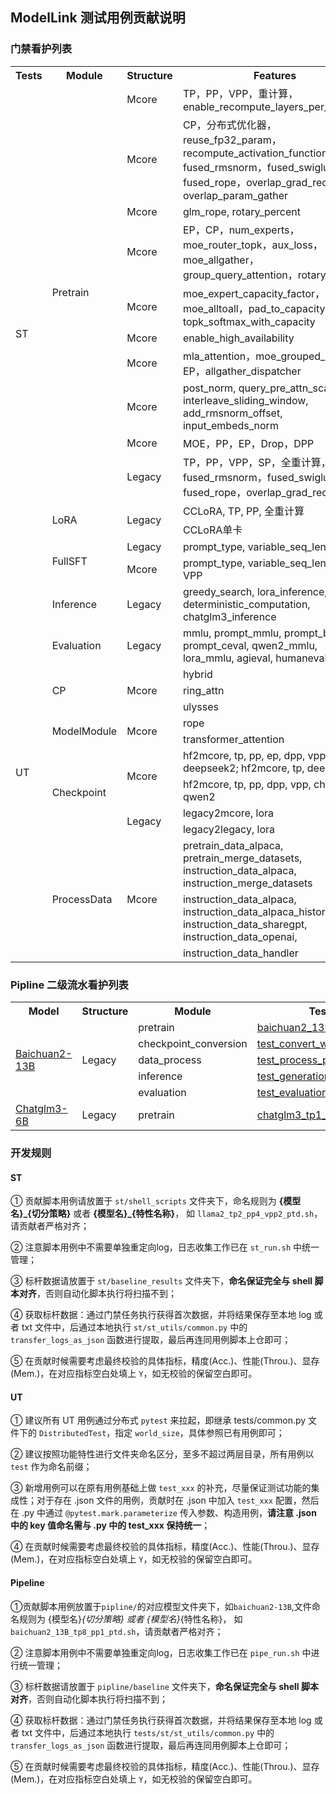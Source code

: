 ## ModelLink 测试用例贡献说明

### 门禁看护列表
<table>
    <tr>
        <th>Tests</th>
        <th>Module</th>
        <th>Structure</th>
        <th>Features</th>
        <th>Scripts</th>
        <th>Acc.</th>
        <th>Throu.</th>
        <th>Mem.</th>
    </tr>
    <tr>
        <td rowspan="14">ST</td>
        <td rowspan="10">Pretrain</td>
        <td>Mcore</td>
        <td>TP，PP，VPP，重计算，enable_recompute_layers_per_pp_rank</td>
        <td><a href="st/shell_scripts/llama2_tp2_pp4_vpp2_ptd.sh">llama2_tp2_pp4_vpp2.sh</a></td>
        <td>Y</td>
        <td>Y</td>
        <td>Y</td>
    </tr>
    <tr>
        <td>Mcore</td>
        <td>CP，分布式优化器，reuse_fp32_param，recompute_activation_function, fused_rmsnorm，fused_swiglu，fused_rope，overlap_grad_reduce, overlap_param_gather</td>
        <td><a href="st/shell_scripts/llama2_tp2_cp4_mem_recompute.sh">llama2_tp2_cp4_mem_recompute.sh</a></td>
        <td>Y</td>
        <td>Y</td>
        <td>Y</td>
    </tr>
    <tr>
        <td>Mcore</td>
        <td>glm_rope, rotary_percent</td>
        <td><a href="st/shell_scripts/chatglm3_tp1_pp2_rope.sh">chatglm3_tp1_pp2_rope.sh</a></td>
        <td>Y</td>
        <td>Y</td>
        <td>Y</td>
    </tr>
    <tr>
        <td>Mcore</td>
        <td>EP，CP，num_experts，moe_router_topk，aux_loss，moe_allgather，group_query_attention，rotary_base</td>
        <td><a href="st/shell_scripts/mixtral_mcore_tp4_cp2_ep2_ptd.sh">mixtral_mcore_tp4_cp2_ep2_ptd.sh</a></td>
        <td>Y</td>
        <td>Y</td>
        <td>Y</td>
    </tr>
    <tr>
        <td>Mcore</td>
        <td>moe_expert_capacity_factor，moe_alltoall，pad_to_capacity, topk_softmax_with_capacity</td>
        <td><a href="st/shell_scripts/gpt4_mcore_tp4_cp2_32k_moe_drop.sh">gpt4_mcore_tp4_cp2_32k_moe_drop.sh</a></td>
        <td>Y</td>
        <td>Y</td>
        <td>Y</td>
    </tr>
    <tr>
        <td>Mcore</td>
        <td>enable_high_availability</td>
        <td><a href="st/shell_scripts/llama2_tp2_pp1_ha_save_ptd.sh">llama2_tp2_pp1_ha_save_ptd.sh</a></td>
        <td>Y</td>
        <td>Y</td>
        <td>Y</td>
    </tr>
    <tr>
        <td>Mcore</td>
        <td>mla_attention，moe_grouped_gemm，EP，allgather_dispatcher</td>
        <td><a href="st/shell_scripts/deepseek_v2_mcore_tp1_pp1_ep8.sh">deepseek_v2_mcore_tp1_pp1_ep8.sh</a></td>
        <td>Y</td>
        <td>Y</td>
        <td>Y</td>
    </tr>
    <tr>
        <td>Mcore</td>
        <td>post_norm, query_pre_attn_scalar, interleave_sliding_window, add_rmsnorm_offset, input_embeds_norm</td>
        <td><a href="st/shell_scripts/gemma2_tp8_pp1_ptd.sh">gemma2_tp8_pp1_ptd.sh</a></td>
        <td>Y</td>
        <td>Y</td>
        <td>Y</td>
    </tr>
    <tr>
        <td>Mcore</td>
        <td>MOE，PP，EP，Drop，DPP</td>
        <td><a href="st/shell_scripts/mixtral_tp1_pp4_ep2_drop_dpp.sh">mixtral_tp1_pp4_ep2_drop_dpp.sh</a></td>
        <td>Y</td>
        <td>Y</td>
        <td>Y</td>
    </tr>
    <tr>
        <td>Legacy</td>
        <td>TP，PP，VPP，SP，全重计算，fused_rmsnorm，fused_swiglu，fused_rope，overlap_grad_reduce</td>
        <td><a href="st/shell_scripts/llama2_tp2_pp4_vpp2_legacy.sh">llama2_tp2_pp4_vpp2_legacy.sh</a></td>
        <td>Y</td>
        <td>Y</td>
        <td>Y</td>
    </tr>
    <tr>
        <td rowspan="2">LoRA</td>
        <td rowspan="2">Legacy</td>
        <td>CCLoRA, TP, PP, 全重计算</td>
        <td><a href="st/shell_scripts/tune_llama2_tp2_pp4_lora_ptd.sh">tune_llama2_tp2_pp4_lora_ptd.sh</a></td>
        <td>Y</td>
        <td>Y</td>
        <td>Y</td>
    </tr>
    <tr>
        <td>CCLoRA单卡</td>
        <td><a href="st/shell_scripts/tune_llama2_tp1_pp1_lora_ptd.sh">tune_llama2_tp1_pp1_lora_ptd.sh</a></td>
        <td>Y</td>
        <td>Y</td>
        <td>Y</td>
    </tr>
    <tr>
        <td rowspan="2">FullSFT</td>
        <td>Legacy</td>
        <td>prompt_type, variable_seq_lengths</td>
        <td><a href="st/shell_scripts/tune_qwen7b_tp8_pp1_full_ptd.sh">tune_qwen7b_tp8_pp1_full_ptd.sh</a></td>
        <td>Y</td>
        <td>Y</td>
        <td>Y</td>
    </tr>
    <tr>
        <td>Mcore</td>
        <td>prompt_type, variable_seq_lengths, VPP</td>
        <td><a href="st/shell_scripts/tune_llama2_tp2_pp4_vpp2_mcore_full.sh">tune_llama2_tp2_pp4_vpp2_mcore_full.sh</a></td>
        <td>Y</td>
        <td>Y</td>
        <td>Y</td>
    </tr>
    <tr>
        <td rowspan="15">UT</td>
        <td>Inference</td>
        <td>Legacy</td>
        <td>greedy_search, lora_inference, deterministic_computation, chatglm3_inference</td>
        <td><a href="ut/inference/test_inference.py">test_inference.py</td>
        <td>Y</td>
        <td></td>
        <td></td>
    </tr>
    <tr>
        <td>Evaluation</td>
        <td>Legacy</td>
        <td>mmlu, prompt_mmlu,      
        prompt_boolq, prompt_ceval, qwen2_mmlu, lora_mmlu, agieval, humaneval, bbh</td>
        <td><a href="ut/evaluation/test_evaluate.py">test_evaluate.py</td>
        <td>Y</td>
        <td></td>
        <td></td>
    </tr>
    <tr>
        <td rowspan="3">CP</td>
        <td rowspan="3">Mcore</td>
        <td>hybrid</td>
        <td><a href="ut/dist_algo/context_parallel/test_hybrid_context_parallel.py">test_hybrid_context_parallel.py</a></td>
        <td>Y</td>
        <td></td>
        <td></td>
    </tr>
        <td>ring_attn</td>
        <td><a href="ut/dist_algo/context_parallel/test_ringattn_context_parallel.py">test_ringattn_context_parallel.py</a></td>
        <td>Y</td>
        <td></td>
        <td></td>
    </tr>
        <td>ulysses</td>
        <td><a href="ut/dist_algo/context_parallel/test_ulysses_context_parallel.py"> test_ulysses_context_parallel.py </a></td>
        <td>Y</td>
        <td></td>
        <td></td>
    </tr>
    <tr>
        <td rowspan="2">ModelModule</td>
        <td rowspan="2">Mcore</td>
        <td>rope</td>
        <td><a href="ut/model_module/embeddings/test_rotary_pos_embedding.py">test_rotary_pos_embedding.py</a></td>
        <td>Y</td>
        <td></td>
        <td></td>
    </tr>
    <tr>
        <td>transformer_attention</td>
        <td><a href="ut/model_module/transformer/test_attention.py">test_attention.py</a></td>
        <td>Y</td>
        <td></td>
        <td></td>
    </tr>
    <tr>
        <td rowspan="4">Checkpoint</td>
        <td rowspan="2"> Mcore </td>
        <td> hf2mcore, tp, pp, ep, dpp, vpp, deepseek2; hf2mcore, tp, deepseek2</td>
        <td><a href="ut/checkpoint/test_checkpoint.py">test_checkpoint.py</a></td>
        <td>Y</td>
        <td></td>
        <td></td>
    </tr>
    <tr>
        <td>hf2mcore, tp, pp, dpp, vpp, chatglm3, qwen2</td>
        <td><a href="ut/checkpoint/test_convert_ckpt_from_huggingface.py">test_hf2mcore.py</a></td>
        <td>Y</td>
        <td></td>
        <td></td>
    </tr>
    <tr>
        <td rowspan="2">Legacy</td>
        <td> legacy2mcore, lora</td>
        <td><a href="ut/checkpoint/test_convert_ckpt_from_huggingface.py">test_legacy2hf.py</a></td>
        <td>Y</td>
        <td></td>
        <td></td>
    </tr>
    <tr>
        <td>legacy2legacy, lora</td>
        <td><a href="ut/checkpoint/test_convert_ckpt_from_megatron.py">test_legacy2legacy.py</a></td>
        <td>Y</td>
        <td></td>
        <td></td>
    </tr>
	<tr>
        <td rowspan="3">ProcessData</td>
        <td rowspan="3">Mcore</td>
        <td>pretrain_data_alpaca, pretrain_merge_datasets, instruction_data_alpaca, instruction_merge_datasets</td>
        <td><a href="ut/process_data/test_preprocess_data.py">test_preprocess_data.py</a></td>
        <td>Y</td>
        <td></td>
        <td></td>
    </tr>
	<tr>
        <td>instruction_data_alpaca,
        instruction_data_alpaca_history,
        instruction_data_sharegpt,
        instruction_data_openai,</td>
        <td><a href="ut/process_data/test_process_instruction_data_lf.py">test_process_instruction_data_lf.py</a></td>
        <td>Y</td>
        <td></td>
        <td></td>
    </tr>
	<tr>
        <td>instruction_data_handler</td>
        <td><a href="ut/process_data/test_process_instruction_pack_data.py">test_process_instruction_pack_data.py</a></td>
        <td>Y</td>
        <td></td>
        <td></td>
    </tr>

</table>

### Pipline 二级流水看护列表
<table>
    <tr>
        <th>Model</th>
        <th>Structure</th>
        <th>Module</th>
        <th>Test Case</th>
        <th>Accuracy</th>
        <th>Throughput</th>
        <th>Memory</th>
    </tr>
    <tr>
        <td rowspan="5"><a href="pipeline/baichuan2-13B">Baichuan2-13B</a></td>
        <td rowspan="5">Legacy</td>
        <td>pretrain</td>
        <td><a href="pipeline/baichuan2-13B/baichuan2_13B_tp8_pp1_ptd.sh">baichuan2_13B_tp8_pp1_ptd.sh</a></td>
        <td>Y</td>
        <td>Y</td>
        <td>Y</td>
    </tr>
    <tr>
        <td>checkpoint_conversion</td>
        <td><a href="pipeline/baichuan2-13B/test_convert_weight_from_huggingface.py">test_convert_weight_from_hf.py</a></td>
        <td>Y</td>
        <td></td>
        <td></td>
    </tr>
    <tr>
        <td>data_process</td>
        <td><a href="pipeline/baichuan2-13B/test_process_pretrain_data.py">test_process_pretrain_data.py</a></td>
        <td>Y</td>
        <td></td>
        <td></td>
    </tr>
    <tr>
        <td>inference</td>
        <td><a href="pipeline/baichuan2-13B/test_generation.py">test_generation.py</a></td>
        <td>Y</td>
        <td></td>
        <td></td>
    </tr>
    <tr>
        <td>evaluation</td>
        <td><a href="pipeline/baichuan2-13B/test_evaluation.py">test_evaluation.py</a></td>
        <td>Y</td>
        <td></td>
        <td></td>
    </tr>
    <tr>
        <td rowspan="1"><a href="pipeline/chatglm3-6B">Chatglm3-6B</a></td>
        <td rowspan="1">Legacy</td>
        <td>pretrain</td>
        <td><a href="pipeline/chatglm3-6B/chatglm3_tp1_pp2_legacy.sh">chatglm3_tp1_pp2_legacy.sh</a></td>
        <td>Y</td>
        <td>Y</td>
        <td>Y</td>
    </tr>
</table>




### 开发规则

#### ST

① 贡献脚本用例请放置于 `st/shell_scripts` 文件夹下，命名规则为 **{模型名}_{切分策略}** 或者 **{模型名}_{特性名称}**， 如 `llama2_tp2_pp4_vpp2_ptd.sh`，请贡献者严格对齐；

② 注意脚本用例中不需要单独重定向log，日志收集工作已在 `st_run.sh` 中统一管理；

③ 标杆数据请放置于 `st/baseline_results` 文件夹下，**命名保证完全与 shell 脚本对齐**，否则自动化脚本执行将扫描不到；

④ 获取标杆数据：通过门禁任务执行获得首次数据，并将结果保存至本地 log 或者 txt 文件中，后通过本地执行 `st/st_utils/common.py` 中的 `transfer_logs_as_json` 函数进行提取，最后再连同用例脚本上仓即可；

⑤ 在贡献时候需要考虑最终校验的具体指标，精度(Acc.)、性能(Throu.)、显存(Mem.)，在对应指标空白处填上 `Y`，如无校验的保留空白即可。


#### UT

① 建议所有 UT 用例通过分布式 `pytest` 来拉起，即继承 tests/common.py 文件下的 `DistributedTest`，指定 `world_size`，具体参照已有用例即可；

② 建议按照功能特性进行文件夹命名区分，至多不超过两层目录，所有用例以 `test` 作为命名前缀；

③ 新增用例可以在原有用例基础上做 `test_xxx` 的补充，尽量保证测试功能的集成性；对于存在 .json 文件的用例，贡献时在 .json 中加入 `test_xxx` 配置，然后在 .py 中通过 `@pytest.mark.parameterize` 传入参数、构造用例，**请注意 .json 中的 key 值命名需与 .py 中的 test_xxx 保持统一**；

④ 在贡献时候需要考虑最终校验的具体指标，精度(Acc.)、性能(Throu.)、显存(Mem.)，在对应指标空白处填上 `Y`，如无校验的保留空白即可。



#### Pipeline

①贡献脚本用例放置于`pipline/`的对应模型文件夹下，如`baichuan2-13B`,文件命名规则为 {模型名}_{切分策略} 或者 {模型名}_{特性名称}， 如 `baichuan2_13B_tp8_pp1_ptd.sh`，请贡献者严格对齐；

② 注意脚本用例中不需要单独重定向log，日志收集工作已在 `pipe_run.sh` 中进行统一管理；

③ 标杆数据请放置于 `pipline/baseline` 文件夹下，**命名保证完全与 shell 脚本对齐**，否则自动化脚本执行将扫描不到；

④ 获取标杆数据：通过门禁任务执行获得首次数据，并将结果保存至本地 log 或者 txt 文件中，后通过本地执行 `tests/st/st_utils/common.py` 中的 `transfer_logs_as_json` 函数进行提取，最后再连同用例脚本上仓即可；

⑤ 在贡献时候需要考虑最终校验的具体指标，精度(Acc.)、性能(Throu.)、显存(Mem.)，在对应指标空白处填上 `Y`，如无校验的保留空白即可。
